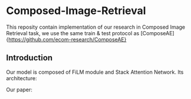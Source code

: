 # Composed-Image-Retrieval
This reposity contain implementation of our research in Composed Image Retrieval task, we use the same train & test protocol as [ComposeAE]{https://github.com/ecom-research/ComposeAE}

## Introduction
Our model is composed of FiLM module and Stack Attention Network. Its architecture:

Our paper: 


